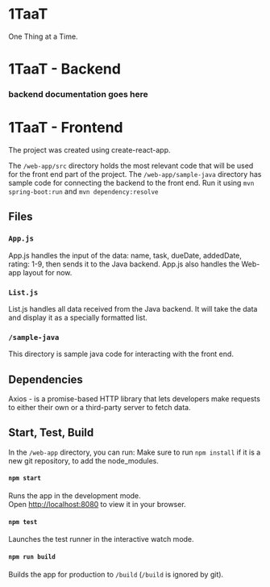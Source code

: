 # 1TaaT
One Thing at a Time.

# 1TaaT - Backend

### backend documentation goes here



# 1TaaT - Frontend
The project was created using create-react-app. 

The `/web-app/src` directory holds the most relevant code that will be used for the front end part of the project.
The `/web-app/sample-java` directory has sample code for connecting the backend to the front end. 
Run it using `mvn spring-boot:run` and `mvn dependency:resolve`

## Files 
### `App.js`
App.js handles the input of the data: name, task, dueDate, addedDate, rating: 1-9, then sends it to the Java backend. 
App.js also handles the Web-app layout for now. 

### `List.js`
List.js handles all data received from the Java backend. It will take the data and display it as a specially formatted list. 

### `/sample-java` 
This directory is sample java code for interacting with the front end.

## Dependencies
Axios - is a promise-based HTTP library that lets developers make requests to either their own or a third-party server to fetch data.

## Start, Test, Build
In the `/web-app` directory, you can run:
Make sure to run `npm install` if it is a new git repository, to add the node_modules.

#### `npm start`
Runs the app in the development mode.\
Open [http://localhost:8080](http://localhost:8080) to view it in your browser.

#### `npm test`
Launches the test runner in the interactive watch mode.

#### `npm run build`
Builds the app for production to `/build` (`/build` is ignored by git).
